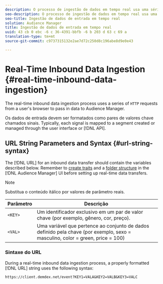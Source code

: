 ```yaml
---
description: O processo de ingestão de dados em tempo real usa uma série de solicitações HTTP de um navegador do usuário para passar dados para o Audience Manager.
seo-description: O processo de ingestão de dados em tempo real usa uma série de solicitações HTTP de um navegador do usuário para passar dados para o Audience Manager.
seo-title: Ingestão de dados de entrada em tempo real
solution: Audience Manager
title: Ingestão de dados de entrada em tempo real
uuid: 43 cb 0 ebc -6 c 36-4391-bbfb -6 b 203 d 63 c 69 a
translation-type: tm+mt
source-git-commit: c9737315132e2ae7d72c250d8c196abe8d9e0e43

---
```



# Real-Time Inbound Data Ingestion {#real-time-inbound-data-ingestion}

The real-time inbound data ingestion process uses a series of `HTTP` requests from a user&#39;s browser to pass in data to Audience Manager.

<!-- c_rt_inbound_real_time.xml -->

Os dados de entrada devem ser formatados como pares de valores chave chamados sinais. Typically, each signal is mapped to a segment created or managed through the user interface or [!DNL API].

## URL String Parameters and Syntax {#url-string-syntax}

The [!DNL URL] for an inbound data transfer should contain the variables described below. Remember to [create traits](../../../features/traits/create-onboarded-rule-based-traits.md) and a [folder structure](../../../features/traits/trait-storage.md#create-trait-storage-folder) in the [!DNL Audience Manager] UI before setting up real-time data transfers.

>[!NOTE]
>
>Substitua o conteúdo itálico por valores de parâmetro reais.

| Parâmetro | Descrição |
|---|---|
| `<KEY>` | Um identificador exclusivo em um par de valor chave (por exemplo, gênero, cor, preço). |
| `<VAL>` | Uma variável que pertence ao conjunto de dados definido pela chave (por exemplo, sexo = masculino, color = green, price = 100) |

### Sintaxe do URL

During a real-time inbound data ingestion process, a properly formatted [!DNL URL] string uses the following syntax:

```
https://client.demdex.net/event?KEY1=VALA&KEY2=VALB&KEY3=VALC
```
